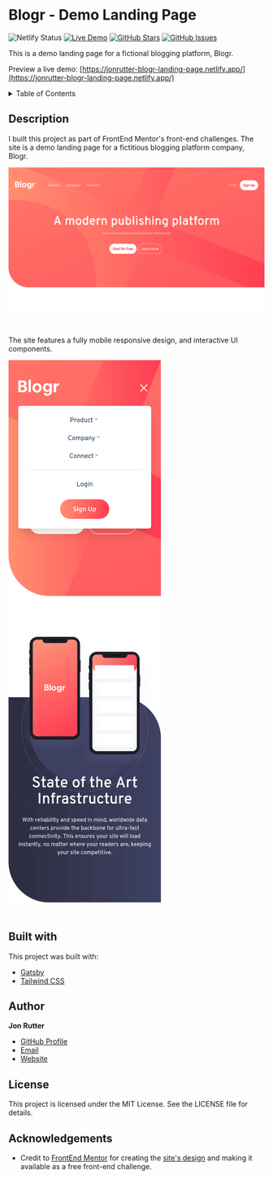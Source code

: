 # Blogr - Demo Landing Page

![Netlify Status](https://api.netlify.com/api/v1/badges/5ee3987c-3f85-4a13-84e9-0c1739f93616/deploy-status)
[![Live Demo](https://img.shields.io/badge/demo-online-green.svg)](https://jonrutter-blogr-landing-page.netlify.app/)
[![GitHub Stars](https://img.shields.io/github/stars/rutterjt/blogr-landing-page.svg)](https://github.com/rutterjt/blogr-landing-page/stargazers)
[![GitHub Issues](https://img.shields.io/github/issues/rutterjt/blogr-landing-page.svg)](https://github.com/rutterjt/blogr-landing-page/issues)

This is a demo landing page for a fictional blogging platform, Blogr.

Preview a live demo: [https://jonrutter-blogr-landing-page.netlify.app/](https://jonrutter-blogr-landing-page.netlify.app/)

<details>
  <summary>Table of Contents</summary>
  <ol>
    <li><a href="#description">Description</a></li>
    <li><a href="#built-with">Built With</a></li>
    <li><a href="#author">Author</a></li>
    <li><a href="#license">License</a></li>
    <li><a href="#acknowledgements">Acknowledgments</a></li>
  </ol>
</details>

## Description

I built this project as part of FrontEnd Mentor's front-end challenges. The site is a demo landing page for a fictitious blogging platform company, Blogr.

![Preview of the Blogr Landing Page project](./github/preview-main.png)

<br />

The site features a fully mobile responsive design, and interactive UI components.

<div>
  <img src="./github/preview-mobile-1.png" alt="Preview of mobile nav interactivity" width="300px" />
  <img src="./github/preview-mobile-3.png" alt="Preview of mobile version" width="300px" />
</div>

<br />

## Built with

This project was built with:

- [Gatsby](https://www.gatsbyjs.com/)
- [Tailwind CSS](https://tailwindcss.com/)

## Author

**Jon Rutter**

- [GitHub Profile](https://www.github.com/rutterjt)
- [Email](mailto:contact@jonrutter.io)
- [Website](https://www.jonrutter.io)

## License

This project is licensed under the MIT License. See the LICENSE file for details.

## Acknowledgements

- Credit to [FrontEnd Mentor](https://www.frontendmentor.io/) for creating the [site's design](https://www.frontendmentor.io/challenges/blogr-landing-page-EX2RLAApP) and making it available as a free front-end challenge.
